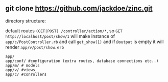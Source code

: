 ## git clone https://github.com/jackdoe/zinc.git

directory structure:

default routes `(GET|POST) /controller/action/*`,
so `GET http://localhost/post/show/1` will make instance of `app/c/PostController.rb` and call `get_show(1)` and if `@output` is empty it will render `app/v/post/show.erb`

```
app/
app/conf/ #configuration (extra routes, database connections etc..)
app/m/ # models
app/v/ #views
app/c/ #conrollers
```
